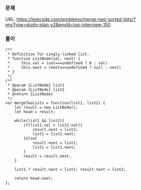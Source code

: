 ### 문제
URL: https://leetcode.com/problems/merge-two-sorted-lists/?envType=study-plan-v2&envId=top-interview-150

### 풀이
```
/**
 * Definition for singly-linked list.
 * function ListNode(val, next) {
 *     this.val = (val===undefined ? 0 : val)
 *     this.next = (next===undefined ? null : next)
 * }
 */
/**
 * @param {ListNode} list1
 * @param {ListNode} list2
 * @return {ListNode}
 */
var mergeTwoLists = function(list1, list2) {
    let result = new ListNode();
    let head = result;

    while(list1 && list2){
        if(list1.val > list2.val){
            result.next = list2;
            list2 = list2.next;
        }else{
            result.next = list1;
            list1 = list1.next;
        }
        result = result.next;
    }

    list1 ? result.next = list1: result.next = list2;

    return head.next;
};
```
